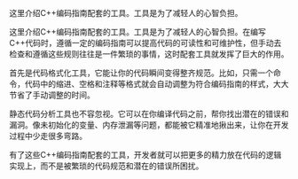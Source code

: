 这里介绍C++编码指南配套的工具。工具是为了减轻人的心智负担。

这里介绍C++编码指南配套的工具。工具是为了减轻人的心智负担。在编写C++代码时，遵循一定的编码指南可以提高代码的可读性和可维护性，但手动去检查和遵循这些规则往往是一件繁琐的事情，这时配套工具就发挥了巨大的作用。

首先是代码格式化工具，它能让你的代码瞬间变得整齐规范。比如，只需一个命令，代码中的缩进、空格和注释等格式就会自动调整为符合编码指南的样式，大大节省了手动调整的时间。

静态代码分析工具也不容忽视。它可以在你编译代码之前，帮你找出潜在的错误和漏洞。像未初始化的变量、内存泄漏等问题，都能被它精准地揪出来，让你在开发过程中少走很多弯路。

有了这些C++编码指南配套的工具，开发者就可以把更多的精力放在代码的逻辑实现上，而不是被繁琐的代码规范和潜在的错误所困扰。
